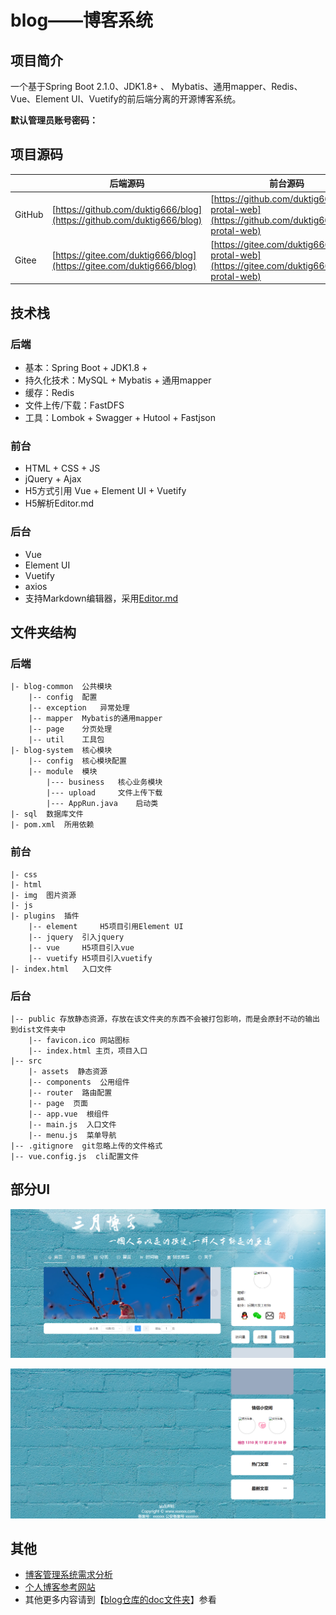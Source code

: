 # blog——博客系统

## 项目简介

一个基于Spring Boot 2.1.0、JDK1.8+ 、 Mybatis、通用mapper、Redis、Vue、Element UI、Vuetify的前后端分离的开源博客系统。

**默认管理员账号密码：** 

## 项目源码

|     |   后端源码  |  前台源码  | 后台源码 |
|---  |--- | --- |---  |
|  GitHub  | [https://github.com/duktig666/blog](https://github.com/duktig666/blog) | [https://github.com/duktig666/blog-protal-web](https://github.com/duktig666/blog-protal-web) | [https://github.com/duktig666/blog-manage-web](https://github.com/duktig666/blog-manage-web) |
| Gitee | [https://gitee.com/duktig666/blog](https://gitee.com/duktig666/blog) | [https://gitee.com/duktig666/blog-protal-web](https://gitee.com/duktig666/blog-protal-web) | [https://gitee.com/duktig666/blog-manage-web](https://gitee.com/duktig666/blog-manage-web) |

## 技术栈

### 后端

- 基本：Spring Boot + JDK1.8 + 
- 持久化技术：MySQL + Mybatis + 通用mapper
- 缓存：Redis
- 文件上传/下载：FastDFS
- 工具：Lombok + Swagger + Hutool + Fastjson

### 前台

- HTML + CSS + JS
- jQuery + Ajax
- H5方式引用 Vue + Element UI + Vuetify
- H5解析Editor.md

### 后台

- Vue
- Element UI
- Vuetify
- axios
- 支持Markdown编辑器，采用[Editor.md](https://pandao.github.io/editor.md/index.html)

## 文件夹结构

### 后端

```
|- blog-common 	公共模块
	|-- config 	配置
	|-- exception 	异常处理
	|-- mapper 	Mybatis的通用mapper
	|-- page 	分页处理
	|-- util 	工具包
|- blog-system 	核心模块
	|-- config 	核心模块配置
	|-- module 	模块
		|--- business 	核心业务模块
		|--- upload 	文件上传下载
		|--- AppRun.java 	启动类
|- sql 	数据库文件
|- pom.xml 	所用依赖
```

### 前台

```
|- css
|- html
|- img 	图片资源
|- js
|- plugins 	插件
    |-- element 	H5项目引用Element UI
    |-- jquery 	引入jquery
    |-- vue 	H5项目引入vue
    |-- vuetify	H5项目引入vuetify
|- index.html 	入口文件
```

### 后台

```
|-- public 存放静态资源，存放在该文件夹的东西不会被打包影响，而是会原封不动的输出到dist文件夹中
    |-- favicon.ico 网站图标
    |-- index.html 主页，项目入口
|-- src
    |- assets  静态资源
    |-- components  公用组件
    |-- router  路由配置
    |-- page  页面
    |-- app.vue  根组件
	|-- main.js  入口文件
	|-- menu.js  菜单导航 
|-- .gitignore  git忽略上传的文件格式
|-- vue.config.js  cli配置文件
```

## 部分UI

![首页截图头部](./doc/img/首页截图头部.png)



![首页截图尾部](./doc/img/首页截图尾部.png)



## 其他

- [博客管理系统需求分析](./doc/博客管理系统需求分析.md)
- [个人博客参考网站](./doc/个人博客参考网站.md)
- 其他更多内容请到【[blog仓库的doc文件夹](https://github.com/duktig666/blog/tree/master/doc)】参看

